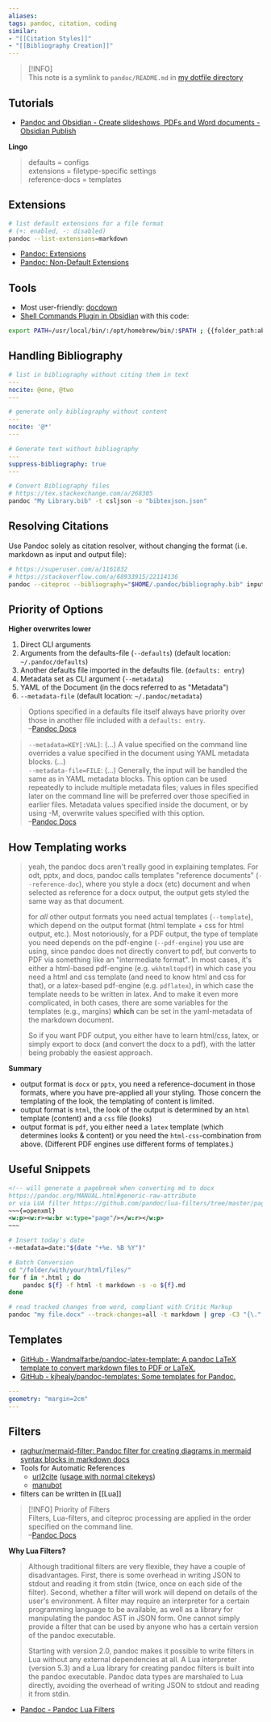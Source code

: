 ```yaml
---
aliases: 
tags: pandoc, citation, coding
similar:
- "[[Citation Styles]]"
- "[[Bibliography Creation]]"
---
```


> [!INFO]  
> This note is a symlink to `pandoc/README.md` in [my dotfile directory](https://github.com/chrisgrieser/dotfiles)

## Tutorials
- [Pandoc and Obsidian - Create slideshows, PDFs and Word documents - Obsidian Publish](https://publish.obsidian.md/hub/04+-+Guides%2C+Workflows%2C+%26+Courses/Community+Talks/YT+-+Pandoc+and+Obsidian+-+Create+slideshows%2C+PDFs+and+Word+documents)

__Lingo__
> defaults = configs  
> extensions = filetype-specific settings  
> reference-docs = templates  

## Extensions
```bash
# list default extensions for a file format
# (+: enabled, -: disabled)
pandoc --list-extensions=markdown
```

- [Pandoc: Extensions](https://pandoc.org/MANUAL.html#extensions)
- [Pandoc: Non-Default Extensions](https://pandoc.org/MANUAL.html#non-default-extensions)

## Tools
- Most user-friendly: [docdown](https://github.com/lowercasename/docdown)
- [Shell Commands Plugin in Obsidian](https://github.com/Taitava/obsidian-shellcommands) with this code:

```bash
export PATH=/usr/local/bin/:/opt/homebrew/bin/:$PATH ; {{folder_path:absolute}}/{{file_name}} -o {{folder_path:absolute}}/{{title}}.docx --citeproc --bibliography=/Users/matt/Documents/zotero.bib --csl=/Users/matt/Documents/apa.csl --reference-doc=/Users/matt/Documents/essay-template2.docx
```

## Handling Bibliography
```yaml
# list in bibliography without citing them in text
---
nocite: @one, @two
---
```

```yaml
# generate only bibliography without content
---
nocite: '@*'
---
```

```yaml
# Generate text without bibliography
---
suppress-bibliography: true
---
```

```sh
# Convert Bibliography files
# https://tex.stackexchange.com/a/268305
pandoc "My Library.bib" -t csljson -o "bibtexjson.json"
```

## Resolving Citations
Use Pandoc solely as citation resolver, without changing the format (i.e. markdown as input and output file):

```bash
# https://superuser.com/a/1161832
# https://stackoverflow.com/a/68933915/22114136
pandoc --citeproc --bibliography="$HOME/.pandoc/bibliography.bib" input.md -o output.md --to=markdown-citations --metadata="suppress-bibliography:true"
```

## Priority of Options
__Higher overwrites lower__
1. Direct CLI arguments
2. Arguments from the defaults-file (`--defaults`) (default location: `~/.pandoc/defaults`)
3. Another defaults file imported in the defaults file. (`defaults: entry`)
4. Metadata set as CLI argument (`--metadata`)
5. YAML of the Document (in the docs referred to as "Metadata")
6. `--metadata-file` (default location: `~/.pandoc/metadata`)

> Options specified in a defaults file itself always have priority over those in another file included with a `defaults: entry`.  
> –[Pandoc Docs](https://pandoc.org/MANUAL.html#defaults-files)

> `--metadata=KEY[:VAL]`: (…) A value specified on the command line overrides a value specified in the document using YAML metadata blocks. (…)  
> `--metadata-file=FILE`: (…) Generally, the input will be handled the same as in YAML metadata blocks. This option can be used repeatedly to include multiple metadata files; values in files specified later on the command line will be preferred over those specified in earlier files. Metadata values specified inside the document, or by using -M, overwrite values specified with this option.  
> –[Pandoc Docs](https://pandoc.org/MANUAL.html#option--metadata)

## How Templating works
> yeah, the pandoc docs aren't really good in explaining templates. For odt, pptx, and docs, pandoc calls templates "reference documents" (`--reference-doc`), where you style a docx (etc) document and when selected as reference for a docx output, the output gets styled the same way as that document.
> 
> for *all* other output formats you need actual templates (`--template`), which depend on the output format (html template + css for html output, etc.). Most notoriously, for a PDF output, the type of template you need depends on the pdf-engine (`--pdf-engine`) you use are using, since pandoc does not directly convert to pdf, but converts to PDF via something like an "intermediate format". In most cases, it's either a html-based pdf-engine (e.g. `wkhtmltopdf`) in which case you need a html and css template (and need to know html and css for that), or a latex-based pdf-engine (e.g. `pdflatex`), in which case the template needs to be written in latex. And to make it even more complicated, in both cases, there are some variables for the templates (e.g., margins) __which__ can be set in the yaml-metadata of the markdown document.
> 
> So if you want PDF output, you either have to learn html/css, latex, or simply export to docx (and convert the docx to a pdf), with the latter being probably the easiest approach.

__Summary__
- output format is `docx` or `pptx`, you need a reference-document in those formats, where you have pre-applied all your styling. Those concern the templating of the look, the templating of content is limited.
- output format is `html`, the look of the output is determined by an `html` template (content) and a `css` file (looks)
- output format is `pdf`, you either need a `latex` template (which determines looks & content) or you need the `html-css`-combination from above. (Different PDF engines use different forms of templates.)

## Useful Snippets
```xml
<!-- will generate a pagebreak when converting md to docx
https://pandoc.org/MANUAL.html#generic-raw-attribute
or via LUA filter https://github.com/pandoc/lua-filters/tree/master/pagebreak -->
~~~{=openxml}
<w:p><w:r><w:br w:type="page"/></w:r></w:p>
~~~
```

```sh
# Insert today's date
--metadata=date:"$(date "+%e. %B %Y")"
```

```sh
# Batch Conversion
cd "/folder/with/your/html/files/"
for f in *.html ; do 
	pandoc ${f} -f html -t markdown -s -o ${f}.md
done
```

```sh
# read tracked changes from word, compliant with Critic Markup
pandoc "my file.docx" --track-changes=all -t markdown | grep -C3 "{\."
```

## Templates
- [GitHub - Wandmalfarbe/pandoc-latex-template: A pandoc LaTeX template to convert markdown files to PDF or LaTeX.](https://github.com/Wandmalfarbe/pandoc-latex-template)
- [GitHub - kjhealy/pandoc-templates: Some templates for Pandoc.](https://github.com/kjhealy/pandoc-templates)

```yaml
---
geometry: "margin=2cm"
---
```

## Filters
- [raghur/mermaid-filter: Pandoc filter for creating diagrams in mermaid syntax blocks in markdown docs](https://github.com/raghur/mermaid-filter)
- Tools for Automatic References
	- [url2cite](https://github.com/phiresky/pandoc-url2cite/) ([usage with normal citekeys](https://github.com/phiresky/pandoc-url2cite/issues/10#issuecomment-899101361))
	- [manubot](https://github.com/manubot)
- filters can be written in [[Lua]]

> [!INFO] Priority of Filters  
> Filters, Lua-filters, and citeproc processing are applied in the order specified on the command line.  
> –[Pandoc Docs](https://pandoc.org/MANUAL.html#option--filter)

__Why Lua Filters?__
> Although traditional filters are very flexible, they have a couple of disadvantages. First, there is some overhead in writing JSON to stdout and reading it from stdin (twice, once on each side of the filter). Second, whether a filter will work will depend on details of the user's environment. A filter may require an interpreter for a certain programming language to be available, as well as a library for manipulating the pandoc AST in JSON form. One cannot simply provide a filter that can be used by anyone who has a certain version of the pandoc executable.
> 
> Starting with version 2.0, pandoc makes it possible to write filters in Lua without any external dependencies at all. A Lua interpreter (version 5.3) and a Lua library for creating pandoc filters is built into the pandoc executable. Pandoc data types are marshaled to Lua directly, avoiding the overhead of writing JSON to stdout and reading it from stdin.
- [Pandoc - Pandoc Lua Filters](https://pandoc.org/lua-filters.html)

